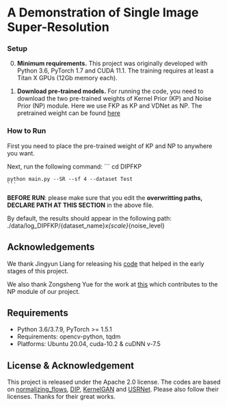 # A Demonstration of Single Image Super-Resolution
### Setup
0. **Minimum requirements.** This project was originally developed with Python 3.6, PyTorch 1.7 and CUDA 11.1. The training requires at least a Titan X GPUs (12Gb memory each).

1. **Download pre-trained models.** For running the code, you need to download the two pre-trained weights of Kernel Prior (KP) and Noise Prior (NP) module. Here we use FKP as KP and VDNet as NP. The pretrained weight can be found [here](https://drive.google.com/drive/folders/1PVGobcRyYqHwnT2MhUUSLb6xZK5h0-B1?usp=sharing)

### How to Run

First you need to place the pre-trained weight of KP and NP to anywhere you want.

Next, run the following command:
    ```
    cd DIPFKP
    
    python main.py --SR --sf 4 --dataset Test
    ```

**BEFORE RUN**: please make sure that you edit the **overwritting paths, DECLARE PATH AT THIS SECTION** in the above file.

By default, the results should appear in the following path: ./data/log_DIPFKP/{dataset_name}_x{scale}_{noise_level}

## Acknowledgements
We thank Jingyun Liang for releasing his [code](https://github.com/JingyunLiang/FKP) that helped in the early stages of this project.

We also thank Zongsheng Yue for the work at [this](https://github.com/zsyOAOA/VDNet) which contributes to the NP module of our project.



## Requirements
- Python 3.6/3.7.9, PyTorch >= 1.5.1 
- Requirements: opencv-python, tqdm
- Platforms: Ubuntu 20.04, cuda-10.2 & cuDNN v-7.5

## License & Acknowledgement

This project is released under the Apache 2.0 license. The codes are based on [normalizing_flows](https://github.com/kamenbliznashki/normalizing_flows), [DIP](https://github.com/DmitryUlyanov/deep-image-prior), [KernelGAN](https://github.com/sefibk/KernelGAN) and [USRNet](https://github.com/cszn/KAIR). Please also follow their licenses. Thanks for their great works.


